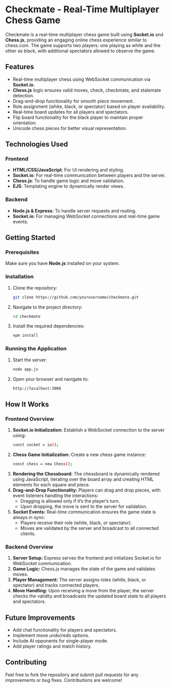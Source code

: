 # Checkmate - Real-Time Multiplayer Chess Game

Checkmate is a real-time multiplayer chess game built using **Socket.io** and **Chess.js**, providing an engaging online chess experience similar to chess.com. The game supports two players: one playing as white and the other as black, with additional spectators allowed to observe the game.

## Features

- Real-time multiplayer chess using WebSocket communication via **Socket.io**.
- **Chess.js** logic ensures valid moves, check, checkmate, and stalemate detection.
- Drag-and-drop functionality for smooth piece movement.
- Role assignment (white, black, or spectator) based on player availability.
- Real-time board updates for all players and spectators.
- Flip board functionality for the black player to maintain proper orientation.
- Unicode chess pieces for better visual representation.

## Technologies Used

### Frontend

- **HTML/CSS/JavaScript**: For UI rendering and styling.
- **Socket.io**: For real-time communication between players and the server.
- **Chess.js**: To handle game logic and move validation.
- **EJS**: Templating engine to dynamically render views.

### Backend

- **Node.js & Express**: To handle server requests and routing.
- **Socket.io**: For managing WebSocket connections and real-time game events.

## Getting Started

### Prerequisites
Make sure you have **Node.js** installed on your system.

### Installation
1. Clone the repository:
   
   ```bash
   git clone https://github.com/yourusername/checkmate.git
3. Navigate to the project directory:
   
   ```bash
   cd checkmate
5. Install the required dependencies:
   
   ```bash
   npm install

 ### Running the Application
1. Start the server:
   ```bash
   node app.js
2. Open your browser and navigate to:
   ```bash
   http://localhost:3000

## How It Works

### Frontend Overview
1. **Socket.io Initialization:** Establish a WebSocket connection to the server using:
   ```bash
   const socket = io();
2. **Chess Game Initialization:** Create a new chess game instance:
   ```bash
   const chess = new Chess();
3. **Rendering the Chessboard:** The chessboard is dynamically rendered using JavaScript, iterating over the board array and creating HTML elements for each square and piece.
4. **Drag-and-Drop Functionality:** Players can drag and drop pieces, with event listeners handling the interactions:
	- Dragging is allowed only if it’s the player’s turn.
	- Upon dropping, the move is sent to the server for validation.
5. **Socket Events:** Real-time communication ensures the game state is always in sync:
	- Players receive their role (white, black, or spectator).
	- Moves are validated by the server and broadcast to all connected clients.

### Backend Overview
1. **Server Setup:** Express serves the frontend and initializes Socket.io for WebSocket communication.
2. **Game Logic:** Chess.js manages the state of the game and validates moves.
3. **Player Management:** The server assigns roles (white, black, or spectator) and tracks connected players.
4. **Move Handling:** Upon receiving a move from the player, the server checks the validity and broadcasts the updated board state to all players and spectators.

## Future Improvements
- Add chat functionality for players and spectators.
- Implement move undo/redo options.
- Include AI opponents for single-player mode.
- Add player ratings and match history.

## Contributing

Feel free to fork the repository and submit pull requests for any improvements or bug fixes. Contributions are welcome!
